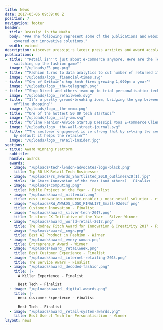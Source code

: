 ```yaml
---
title: News
date: 2017-05-06 09:59:00 Z
position: 7
navigation: footer
header:
  title: Dressipi in the Media
  body: "### The following represent some of the publications and websites that have
    covered our innovative solutions."
  width: extend
description: Discover Dressipi's latest press articles and award accolades.
publications:
- title: '"Retail isn''t just about e-commerce anymore. Here are the Top UK companies
    switching up the fashion game"'
  image: "/uploads/ES_png.png"
- title: "“Fashion turns to data analytics to cut number of returned items”"
  image: "/uploads/logo__financial-times.svg"
- title: "“One of Britain’s top tech firms growing 1,000pc a year”"
  image: "/uploads/logo__the-telegraph.svg"
- title: "“Shop Direct and others team up to trial personalisation technology”"
  image: "/uploads/logo__retailweek.svg"
- title: "“It’s a pretty ground-breaking idea, bridging the gap between online and
    offline shopping”"
  image: "/uploads/logo__the-memo.png"
- title: "“One of the hottest 50 UK tech startups”"
  image: "/uploads/logo__city-am.svg"
- title: "“Online Fashion-Advice Startup Dressipi Woos E-Commerce Clients”"
  image: "/uploads/logo__the-wall-street-journal.svg"
- title: "“The customer engagement is so strong that by solving the consumer’s problems
    by default it helps the retailer”"
  image: "/uploads/logo__retail-insider.jpg"
sections:
- title: Award Winning Platform
  subtitle: 
  handle: awards
  awards:
  - image: "/uploads/tech-london-advocates-logo-black.png"
    title: Top 50 UK Retail Tech Businesses
  - image: "/uploads/rs_awards_Shortlisted_2018_outlines%20(1).jpg"
    title: 'In-Store Innovation of the Year (and others) - Finalist  '
  - image: "/uploads/computing.png"
    title: Mobile Project of the Year - Finalist
  - image: "/uploads/award__millenial.png"
    title: Best Innovation Commerce-Enabler / Best Retail Solution - Finalist
  - image: "/uploads/RW_AWARDS_LOGO_FINALIST_Small-92d0cf.png"
    title: Customer Innovation - Finalist
  - image: "/uploads/award__silver-tech-2017.png"
    title: In-store CX Initiative of the Year - Silver Winner
  - image: "/uploads/award__world-retail-2017.png"
    title: The Rodney Fitch Award for Innovation & Creativity 2017 - Finalist
  - image: "/uploads/award__cogx.png"
    title: Best AI Product in Fashion - Winner
  - image: "/uploads/award__every-woman.png"
    title: Entrepreneur Award - Winner
  - image: "/uploads/award__retailweek.png"
    title: Best Customer Experience - Finalist
  - image: "/uploads/award__internet-retailing-2015.png"
    title: The Service Award - Finalist
  - image: "/uploads/award__decoded-fashion.png"
    title: |-
      A Killer Experience - Finalist

      Best Tech - Finalist
  - image: "/uploads/award__digital-awards.png"
    title: |-
      Best Customer Experience - Finalist

      Best Tech - Finalist
  - image: "/uploads/award__retail-system-awards.png"
    title: Best Use of Tech for Personalisation - Winner
layout: news
---
```


